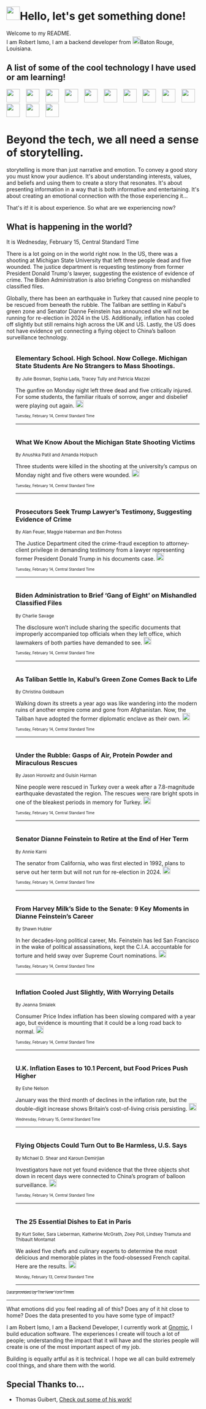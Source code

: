 <h1><img src="https://emojis.slackmojis.com/emojis/images/1643514375/3493/hot-coffee.gif?1643514375" width="35"/>Hello, let's get something done!</h1>

<p>Welcome to my README.<br/>
I am Robert Ismo, I am a backend developer from <img src="https://emojis.slackmojis.com/emojis/images/1638395689/50435/moulin_rouge.png?1638395689" width="20"/>Baton Rouge, Louisiana.</p>
<h2>A list of some of the cool technology I have used or am learning!</h2>
<p>
<img src="https://emojis.slackmojis.com/emojis/images/1643516091/21142/meow_bongotap.gif?1643516091" width="35" alt="">
<img src="https://img.shields.io/badge/Favorite%20Frontend%20Framework-SvelteKit-f83903" alt="">
<img src="https://img.shields.io/badge/Second%20Favorite-Vue-40b581" alt="">
<img src="https://img.shields.io/badge/Most%20Used%20Runtime-Nodejs-78b061" alt="">
<img src="https://emojis.slackmojis.com/emojis/images/1643517416/34482/fire.gif?1643517416" width="35" alt="">
<img src="https://img.shields.io/badge/Javascript%20But%20Better-Typescript-0078ca" alt="">
<img src="https://img.shields.io/badge/Favorite%20Language-Elixir-3e244d" alt="">
<img src="https://img.shields.io/badge/Containerize%20Everything-Docker-6ac9ef" alt="">
<img src="https://emojis.slackmojis.com/emojis/images/1643514596/5999/meow_party.gif?1643514596" width="35" alt="">
<img src="https://img.shields.io/badge/API%20Love%20Language-Graphql-de32a5" alt="">
<img src="https://img.shields.io/badge/Our%20Favorite%20Version%20Controller-Git-e94f33" alt="">
<img src="https://img.shields.io/badge/Favorite%20Database-Redis-d42d1d" alt="">
<img src="https://emojis.slackmojis.com/emojis/images/1643514559/5584/deployparrot.gif?1643514559" width="35" alt="">
<img src="https://img.shields.io/badge/Container%20Interstate-RabbitMQ-f66200" alt="">
<img src="https://img.shields.io/badge/Gotta%20Learn-Kubernetes-316adf" alt="">
<img src="https://img.shields.io/badge/Really%20Mature%20Now-WASM-654fef" alt="">
<img src="https://emojis.slackmojis.com/emojis/images/1666642497/61942/dance_vibe.gif?1666642497" width="35" alt="">
<img src="https://img.shields.io/badge/For%20My%20M1-ARM64-657d96" alt="">
<img src="https://img.shields.io/badge/Loving%20This%20So%20Much-TailwindCSS-17bcb5" alt="">
<img src="https://img.shields.io/badge/Cool%20Build%20Tool-Vite-f9cb24" alt="">
<img src="https://emojis.slackmojis.com/emojis/images/1669231376/62819/working-on-it.gif?1669231376" width="35" alt="">
<img src="https://img.shields.io/badge/Fun%20and%20Easy%20Database-MongoDB-5f8c49" alt="">
<img src="https://img.shields.io/badge/JS%20Life%20Support-NPM-c73737" alt="">
<img src="https://img.shields.io/badge/I%20Liked%20It-DynamoDB-0073b9" alt="">
<img src="https://emojis.slackmojis.com/emojis/images/1643514045/46/question.gif?1643514045" width="35" alt="">
<img src="https://img.shields.io/badge/cool-React-60d6f9" alt="">
<img src="https://img.shields.io/badge/Future%20Big%20Project-Lambda-f37e00" alt="">
<img src="https://img.shields.io/badge/NPM%20But%20Better-PNPM-f1aa07" alt="">
<img src="https://emojis.slackmojis.com/emojis/images/1643514943/9662/fbwow.gif?1643514943" width="35" alt="">
<img src="https://img.shields.io/badge/First%20Language-C-662079" alt="">
<img src="https://img.shields.io/badge/Where%20I%20Deploy%20Frontend-Vercel-000000" alt="">
<img src="https://img.shields.io/badge/Who%20Does%20not%20Want%20an%20App-Swift-f9492a" alt="">
<img src="https://emojis.slackmojis.com/emojis/images/1643514058/151/javascript.png?1643514058" width="35" alt="">
<img src="https://img.shields.io/badge/cool-Python-fbd542" alt="">
<img src="https://img.shields.io/badge/Favorite%20Something-Stripe-656cdc" alt="">
<img src="https://img.shields.io/badge/Of%20Course-HTML5-ed6327" alt="">
<img src="https://emojis.slackmojis.com/emojis/images/1660415405/60731/bomb.gif?1660415405" width="35" alt="">
<img src="https://img.shields.io/badge/hate-CSS-2964ec" alt="">
<img src="https://img.shields.io/badge/Learning-CircleCI-141215" alt="">
<img src="https://img.shields.io/badge/Learning-Rust-fbbb3b" alt="">
<img src="https://emojis.slackmojis.com/emojis/images/1660415397/60712/writing-hand.gif?1660415397" width="35" alt="">
<img src="https://img.shields.io/badge/Dev%20Browser%20of%20Choice-Firefox-cc4e26" alt="">
<img src="https://img.shields.io/badge/Recoverying%20From%20Windows-UNIX-1781e3" alt="">
<img src="https://img.shields.io/badge/LOVE-LogSeq-90c1c2" alt="">
<img src="https://emojis.slackmojis.com/emojis/images/1643514066/223/kirby.gif?1643514066" width="35" alt="">
<img src="https://img.shields.io/badge/Daily%20Driver-MacOS-e6e6e8" alt="">
<img src="https://img.shields.io/badge/Git%20Server-Github-000000" alt="">
<img src="https://img.shields.io/badge/enjoyable-EC2-f17428" alt="">
<img src="https://emojis.slackmojis.com/emojis/images/1643514239/2069/excited.gif?1643514239" width="35" alt="">
</p>
<h1>Beyond the tech, we all need a sense of storytelling.</h1>
<p>storytelling is more than just narrative and emotion. To convey a good story you must know your audience. It's about understanding interests, values, and beliefs and using them to create a story that resonates. It's about presenting information in a way that is both informative and entertaining. It's about creating an emotional connection with the those experiencing it...</p>
<p>That's it! it is about experience. So what are we experiencing now?</p>
<h2>What is happening in the world?</h2>
<p>It is Wednesday, February 15, Central Standard Time</p>
<p>
There is a lot going on in the world right now. In the US, there was a shooting at Michigan State University that left three people dead and five wounded. The justice department is requesting testimony from former President Donald Trump&#39;s lawyer, suggesting the existence of evidence of crime. The Biden Administration is also briefing Congress on mishandled classified files. 

Globally, there has been an earthquake in Turkey that caused nine people to be rescued from beneath the rubble. The Taliban are settling in Kabul&#39;s green zone and Senator Dianne Feinstein has announced she will not be running for re-election in 2024 in the US. Additionally, inflation has cooled off slightly but still remains high across the UK and US. Lastly, the US does not have evidence yet connecting a flying object to China’s balloon surveillance technology.</p>
<ol>
<img src="https://img.shields.io/badge/-us-blue" alt="">
<h3>Elementary School. High School. Now College. Michigan State Students Are No Strangers to Mass Shootings.</h3>
<sub>By Julie Bosman, Sophia Lada, Tracey Tully and Patricia Mazzei</sub>
<p>The gunfire on Monday night left three dead and five critically injured. For some students, the familiar rituals of sorrow, anger and disbelief were playing out again.  <a href="https://nyti.ms/3KgNEkG"><img src="https://developer.nytimes.com/files/poweredby_nytimes_30b.png?v=1583354208352" height="20"></a></p>
<sub><sub>Tuesday, February 14, Central Standard Time</sub></sub>
<hr/>
<img src="https://img.shields.io/badge/-us-blue" alt="">
<h3>What We Know About the Michigan State Shooting Victims</h3>
<sub>By Anushka Patil and Amanda Holpuch</sub>
<p>Three students were killed in the shooting at the university’s campus on Monday night and five others were wounded.  <a href="https://nyti.ms/3K46rzT"><img src="https://developer.nytimes.com/files/poweredby_nytimes_30b.png?v=1583354208352" height="20"></a></p>
<sub><sub>Tuesday, February 14, Central Standard Time</sub></sub>
<hr/>
<img src="https://img.shields.io/badge/-us-blue" alt="">
<h3>Prosecutors Seek Trump Lawyer’s Testimony, Suggesting Evidence of Crime</h3>
<sub>By Alan Feuer, Maggie Haberman and Ben Protess</sub>
<p>The Justice Department cited the crime-fraud exception to attorney-client privilege in demanding testimony from a lawyer representing former President Donald Trump in his documents case.  <a href="https://nyti.ms/3ImvTzk"><img src="https://developer.nytimes.com/files/poweredby_nytimes_30b.png?v=1583354208352" height="20"></a></p>
<sub><sub>Tuesday, February 14, Central Standard Time</sub></sub>
<hr/>
<img src="https://img.shields.io/badge/-us-blue" alt="">
<h3>Biden Administration to Brief ‘Gang of Eight’ on Mishandled Classified Files</h3>
<sub>By Charlie Savage</sub>
<p>The disclosure won’t include sharing the specific documents that improperly accompanied top officials when they left office, which lawmakers of both parties have demanded to see.  <a href="https://nyti.ms/3K7CqiH"><img src="https://developer.nytimes.com/files/poweredby_nytimes_30b.png?v=1583354208352" height="20"></a></p>
<sub><sub>Tuesday, February 14, Central Standard Time</sub></sub>
<hr/>
<img src="https://img.shields.io/badge/-world-blue" alt="">
<h3>As Taliban Settle In, Kabul’s Green Zone Comes Back to Life</h3>
<sub>By Christina Goldbaum</sub>
<p>Walking down its streets a year ago was like wandering into the modern ruins of another empire come and gone from Afghanistan. Now, the Taliban have adopted the former diplomatic enclave as their own.  <a href="https://nyti.ms/3KazkdE"><img src="https://developer.nytimes.com/files/poweredby_nytimes_30b.png?v=1583354208352" height="20"></a></p>
<sub><sub>Tuesday, February 14, Central Standard Time</sub></sub>
<hr/>
<img src="https://img.shields.io/badge/-world-blue" alt="">
<h3>Under the Rubble: Gasps of Air, Protein Powder and Miraculous Rescues</h3>
<sub>By Jason Horowitz and Gulsin Harman</sub>
<p>Nine people were rescued in Turkey over a week after a 7.8-magnitude earthquake devastated the region. The rescues were rare bright spots in one of the bleakest periods in memory for Turkey.  <a href="https://nyti.ms/3I0iF9Z"><img src="https://developer.nytimes.com/files/poweredby_nytimes_30b.png?v=1583354208352" height="20"></a></p>
<sub><sub>Tuesday, February 14, Central Standard Time</sub></sub>
<hr/>
<img src="https://img.shields.io/badge/-us-blue" alt="">
<h3>Senator Dianne Feinstein to Retire at the End of Her Term</h3>
<sub>By Annie Karni</sub>
<p>The senator from California, who was first elected in 1992, plans to serve out her term but will not run for re-election in 2024.  <a href="https://nyti.ms/40XcwEg"><img src="https://developer.nytimes.com/files/poweredby_nytimes_30b.png?v=1583354208352" height="20"></a></p>
<sub><sub>Tuesday, February 14, Central Standard Time</sub></sub>
<hr/>
<img src="https://img.shields.io/badge/-us-blue" alt="">
<h3>From Harvey Milk’s Side to the Senate: 9 Key Moments in Dianne Feinstein’s Career</h3>
<sub>By Shawn Hubler</sub>
<p>In her decades-long political career, Ms. Feinstein has led San Francisco in the wake of political assassinations, kept the C.I.A. accountable for torture and held sway over Supreme Court nominations.  <a href="https://nyti.ms/3IqFo08"><img src="https://developer.nytimes.com/files/poweredby_nytimes_30b.png?v=1583354208352" height="20"></a></p>
<sub><sub>Tuesday, February 14, Central Standard Time</sub></sub>
<hr/>
<img src="https://img.shields.io/badge/-business-blue" alt="">
<h3>Inflation Cooled Just Slightly, With Worrying Details</h3>
<sub>By Jeanna Smialek</sub>
<p>Consumer Price Index inflation has been slowing compared with a year ago, but evidence is mounting that it could be a long road back to normal.  <a href="https://nyti.ms/3YPfNUd"><img src="https://developer.nytimes.com/files/poweredby_nytimes_30b.png?v=1583354208352" height="20"></a></p>
<sub><sub>Tuesday, February 14, Central Standard Time</sub></sub>
<hr/>
<img src="https://img.shields.io/badge/-business-blue" alt="">
<h3>U.K. Inflation Eases to 10.1 Percent, but Food Prices Push Higher</h3>
<sub>By Eshe Nelson</sub>
<p>January was the third month of declines in the inflation rate, but the double-digit increase shows Britain’s cost-of-living crisis persisting.  <a href="https://nyti.ms/3lDLscX"><img src="https://developer.nytimes.com/files/poweredby_nytimes_30b.png?v=1583354208352" height="20"></a></p>
<sub><sub>Wednesday, February 15, Central Standard Time</sub></sub>
<hr/>
<img src="https://img.shields.io/badge/-us-blue" alt="">
<h3>Flying Objects Could Turn Out to Be Harmless, U.S. Says</h3>
<sub>By Michael D. Shear and Karoun Demirjian</sub>
<p>Investigators have not yet found evidence that the three objects shot down in recent days were connected to China’s program of balloon surveillance.  <a href="https://nyti.ms/3E8IrYt"><img src="https://developer.nytimes.com/files/poweredby_nytimes_30b.png?v=1583354208352" height="20"></a></p>
<sub><sub>Tuesday, February 14, Central Standard Time</sub></sub>
<hr/>
<img src="https://img.shields.io/badge/-t-magazine-blue" alt="">
<h3>The 25 Essential Dishes to Eat in Paris</h3>
<sub>By Kurt Soller, Sara Lieberman, Katherine McGrath, Zoey Poll, Lindsey Tramuta and Thibault Montamat</sub>
<p>We asked five chefs and culinary experts to determine the most delicious and memorable plates in the food-obsessed French capital. Here are the results.  <a href="https://nyti.ms/3E4VH0d"><img src="https://developer.nytimes.com/files/poweredby_nytimes_30b.png?v=1583354208352" height="20"></a></p>
<sub><sub>Monday, February 13, Central Standard Time</sub></sub>
<hr/>
</ol>
<a href="https://developer.nytimes.com"><sub><sub>Data provided by The New York Times</sub></sub></a>
<hr/>
<p>What emotions did you feel reading all of this? Does any of it hit close to home? Does the data presented to you have some type of impact?</p>
<p>I am Robert Ismo, I am a Backend Developer, I currently work at <a href="https://gnomic.education/">Gnomic</a>, I build education software. The experiences I create will touch a lot of people; understanding the impact that it will have and the stories people will create is one of the most important aspect of my job.</p>
<p>Building is equally artful as it is technical. I hope we all can build extremely cool things, and share them with the world.</p>
<h2>Special Thanks to...</h2>
<ul>
<li>Thomas Guibert, <a href="https://github.com/thmsgbrt/thmsgbrt">Check out some of his work!</a></li>
</ul>
